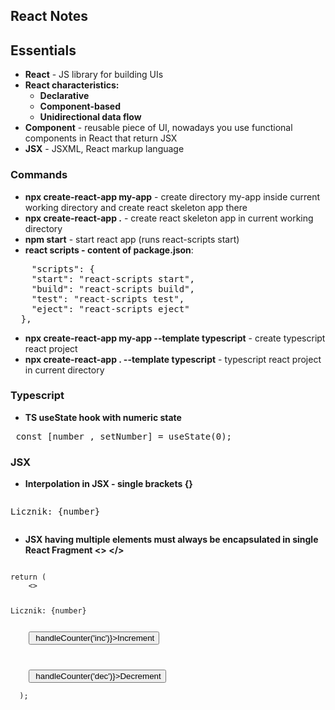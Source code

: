 ## React Notes

## Essentials
- **React** - JS library for building UIs
- **React characteristics:**
  - **Declarative**
  - **Component-based**
  - **Unidirectional data flow**
- **Component** - reusable piece of UI, nowadays you use functional components in React that return JSX
- **JSX** - JSXML, React markup language
### Commands
- **npx create-react-app my-app** - create directory my-app inside current working directory and create react skeleton app there
- **npx create-react-app .** - create react skeleton app in current working directory
- **npm start** - start react app (runs react-scripts start)
- **react scripts - content of package.json**:
<pre>
    "scripts": {
    "start": "react-scripts start",
    "build": "react-scripts build",
    "test": "react-scripts test",
    "eject": "react-scripts eject"
  },
</pre>
- **npx create-react-app my-app --template typescript** - create typescript react project
- **npx create-react-app . --template typescript** - typescript react project in current directory


### Typescript
- **TS useState hook with numeric state**
<pre> const [number , setNumber] = useState<number>(0); </pre>


### JSX
- **Interpolation in JSX - single brackets {}**
<pre><p>Licznik: {number}</p></pre>
- **JSX having multiple elements must always be encapsulated in single React Fragment <> </>**
<code>
return (
    <>
    <p>Licznik: {number}</p>
    <button onClick={() => handleCounter('inc')}>Increment</button>
    <p></p>
    <button onClick={() => handleCounter('dec')}>Decrement</button>
    </>
  ); 
</code>